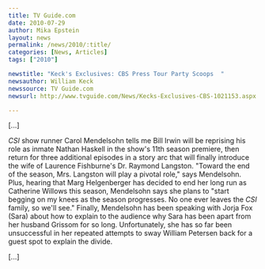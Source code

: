 ```yaml
---
title: TV Guide.com
date: 2010-07-29
author: Mika Epstein
layout: news
permalink: /news/2010/:title/
categories: [News, Articles]
tags: ["2010"]

newstitle: "Keck's Exclusives: CBS Press Tour Party Scoops  "
newsauthor: William Keck  
newssource: TV Guide.com  
newsurl: http://www.tvguide.com/News/Kecks-Exclusives-CBS-1021153.aspx  

---
```


[...]

*CSI* show runner Carol Mendelsohn tells me Bill Irwin will be reprising his role as inmate Nathan Haskell in the show's 11th season premiere, then return for three additional episodes in a story arc that will finally introduce the wife of Laurence Fishburne's Dr. Raymond Langston. "Toward the end of the season, Mrs. Langston will play a pivotal role," says Mendelsohn. Plus, hearing that Marg Helgenberger has decided to end her long run as Catherine Willows this season, Mendelsohn says she plans to "start begging on my knees as the season progresses. No one ever leaves the *CSI* family, so we'll see." Finally, Mendelsohn has been speaking with Jorja Fox (Sara) about how to explain to the audience why Sara has been apart from her husband Grissom for so long. Unfortunately, she has so far been unsuccessful in her repeated attempts to sway William Petersen back for a guest spot to explain the divide.

[...]  
